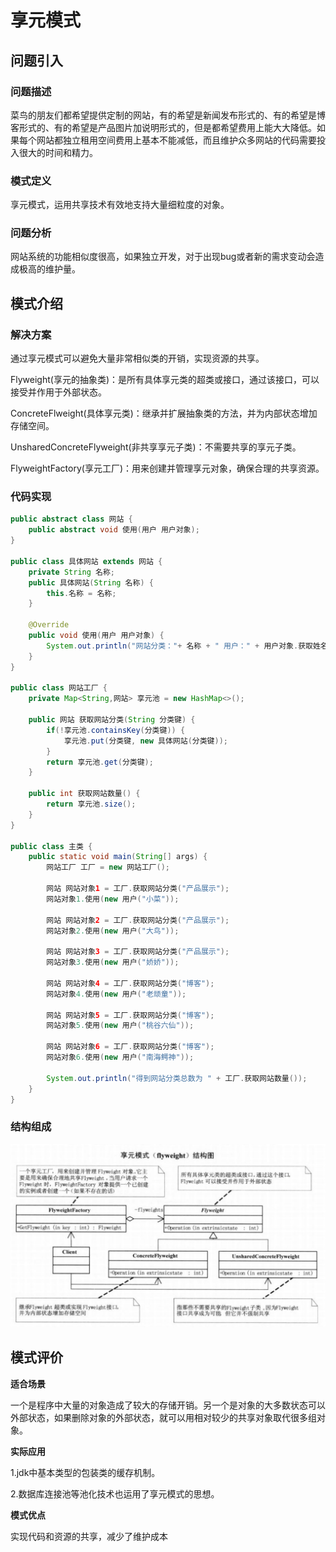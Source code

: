 # 享元模式

## 问题引入

### 问题描述

菜鸟的朋友们都希望提供定制的网站，有的希望是新闻发布形式的、有的希望是博客形式的、有的希望是产品图片加说明形式的，但是都希望费用上能大大降低。如果每个网站都独立租用空间费用上基本不能减低，而且维护众多网站的代码需要投入很大的时间和精力。

### **模式定义**

享元模式，运用共享技术有效地支持大量细粒度的对象。

### 问题分析

网站系统的功能相似度很高，如果独立开发，对于出现bug或者新的需求变动会造成极高的维护量。

## 模式介绍

### 解决方案

通过享元模式可以避免大量非常相似类的开销，实现资源的共享。

Flyweight(享元的抽象类)：是所有具体享元类的超类或接口，通过该接口，可以接受并作用于外部状态。

ConcreteFlweight(具体享元类)：继承并扩展抽象类的方法，并为内部状态增加存储空间。

UnsharedConcreteFlyweight(非共享享元子类)：不需要共享的享元子类。

FlyweightFactory(享元工厂)：用来创建并管理享元对象，确保合理的共享资源。

### 代码实现

```java
public abstract class 网站 {
    public abstract void 使用(用户 用户对象);
}

public class 具体网站 extends 网站 {
    private String 名称;
    public 具体网站(String 名称) {
        this.名称 = 名称;
    }

    @Override
    public void 使用(用户 用户对象) {
        System.out.println("网站分类："+ 名称 + " 用户：" + 用户对象.获取姓名());
    }
}

public class 网站工厂 {
    private Map<String,网站> 享元池 = new HashMap<>();

    public 网站 获取网站分类(String 分类键) {
        if(!享元池.containsKey(分类键)) {
            享元池.put(分类键, new 具体网站(分类键));
        }
        return 享元池.get(分类键);
    }

    public int 获取网站数量() {
        return 享元池.size();
    }
}

public class 主类 {
    public static void main(String[] args) {
        网站工厂 工厂 = new 网站工厂();

        网站 网站对象1 = 工厂.获取网站分类("产品展示");
        网站对象1.使用(new 用户("小菜"));

        网站 网站对象2 = 工厂.获取网站分类("产品展示");
        网站对象2.使用(new 用户("大鸟"));

        网站 网站对象3 = 工厂.获取网站分类("产品展示");
        网站对象3.使用(new 用户("娇娇"));

        网站 网站对象4 = 工厂.获取网站分类("博客");
        网站对象4.使用(new 用户("老顽童"));

        网站 网站对象5 = 工厂.获取网站分类("博客");
        网站对象5.使用(new 用户("桃谷六仙"));

        网站 网站对象6 = 工厂.获取网站分类("博客");
        网站对象6.使用(new 用户("南海鳄神"));

        System.out.println("得到网站分类总数为 " + 工厂.获取网站数量());
    }
}

```

### **结构组成**

![image-20221017164911912](img/flyweight/flyweight.JPG)

## 模式评价

**适合场景**

一个是程序中大量的对象造成了较大的存储开销。另一个是对象的大多数状态可以外部状态，如果删除对象的外部状态，就可以用相对较少的共享对象取代很多组对象。

**实际应用**

1.jdk中基本类型的包装类的缓存机制。

2.数据库连接池等池化技术也运用了享元模式的思想。

**模式优点**

实现代码和资源的共享，减少了维护成本

